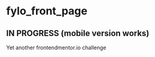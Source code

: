 # fylo_front_page 

## IN PROGRESS (mobile version works)

Yet another frontendmentor.io challenge

